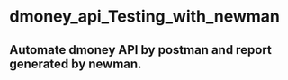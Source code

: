 # dmoney_api_Testing_with_newman
## Automate dmoney API by postman and report generated by newman. 
